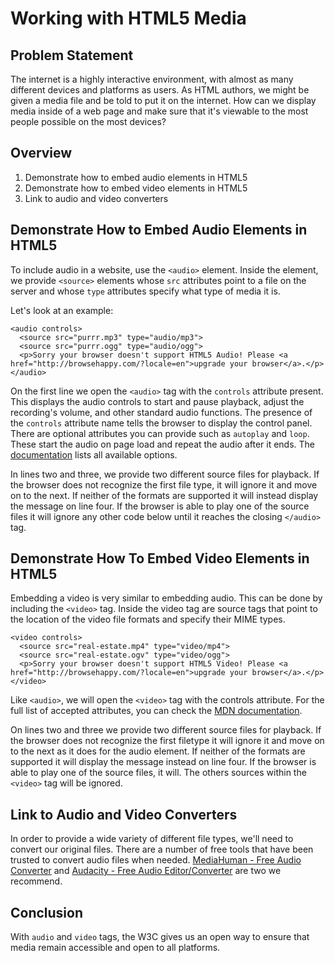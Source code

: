 # Working with HTML5 Media

## Problem Statement

The internet is a highly interactive environment, with almost as many different
devices and platforms as users. As HTML authors, we might be given a media file
and be told to put it on the internet. How can we display media inside of a web
page and make sure that it's viewable to the most people possible on the most
devices?

## Overview

1.  Demonstrate how to embed audio elements in HTML5
2.  Demonstrate how to embed video elements in HTML5
3.  Link to audio and video converters

## Demonstrate How to Embed Audio Elements in HTML5

To include audio in a website, use the `<audio>` element. Inside the element,
we provide `<source>` elements whose `src` attributes point to a file on the
server and whose `type` attributes specify what type of media it is.

Let's look at an example:

```
<audio controls>
  <source src="purrr.mp3" type="audio/mp3">
  <source src="purrr.ogg" type="audio/ogg">
  <p>Sorry your browser doesn't support HTML5 Audio! Please <a href="http://browsehappy.com/?locale=en">upgrade your browser</a>.</p>
</audio>
```

On the first line we open the `<audio>` tag with the `controls` attribute
present. This displays the audio controls to start and pause playback, adjust
the recording's volume, and other standard audio functions. The presence of the
`controls` attribute name tells the browser to display the control panel. There
are optional attributes you can provide such as `autoplay` and `loop`. These
start the audio on page load and repeat the audio after it ends. The
[documentation][audio] lists all available options.

In lines two and three, we provide two different source files for playback. If
the browser does not recognize the first file type, it will ignore it and move
on to the next. If neither of the formats are supported it will instead display
the message on line four. If the browser is able to play one of the source
files it will ignore any other code below until it reaches the closing
`</audio>` tag.

## Demonstrate How To Embed Video Elements in HTML5

Embedding a video is very similar to embedding audio. This can be done by
including the `<video>` tag. Inside the video tag are source tags that point to
the location of the video file formats and specify their MIME types.

```
<video controls>
  <source src="real-estate.mp4" type="video/mp4">
  <source src="real-estate.ogv" type="video/ogg">
  <p>Sorry your browser doesn't support HTML5 Video! Please <a href="http://browsehappy.com/?locale=en">upgrade your browser</a>.</p>
</video>
```

Like `<audio>`, we will open the `<video>` tag with the controls attribute.
For the full list of accepted attributes, you can check the [MDN documentation][video].

On lines two and three we provide two different source files for playback. If
the browser does not recognize the first filetype it will ignore it and move on
to the next as it does for the audio element. If neither of the
formats are supported it will display the message instead on line four. If
the browser is able to play one of the source files, it will. The others
sources within the `<video>` tag will be ignored.

## Link to Audio and Video Converters

In order to provide a wide variety of different file types, we'll need to
convert our original files. There are a number of free tools that have been
trusted to convert audio files when needed.
[MediaHuman - Free Audio Converter][converter] and
[Audacity - Free Audio Editor/Converter][audacity] are
two we recommend.

## Conclusion

With `audio` and `video` tags, the W3C gives us an open way to ensure that
media remain accessible and open to all platforms.

[audio]: https://developer.mozilla.org/en-US/docs/Web/HTML/Element/audio
[video]: https://developer.mozilla.org/en-US/docs/Web/HTML/Element/video
[converter]: http://www.mediahuman.com/audio-converter/
[audacity]: https://sourceforge.net/projects/audacity/
